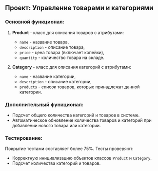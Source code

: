 ## Проект: Управление товарами и категориями

### Основной функционал:
1. **Product** - класс для описания товаров с атрибутами:
   - `name` - название товара,
   - `description` - описание товара,
   - `price` - цена товара (включает копейки),
   - `quantity` - количество товара на складе.
   
2. **Category** - класс для описания категорий с атрибутами:
   - `name` - название категории,
   - `description` - описание категории,
   - `products` - список товаров, которые принадлежат данной категории.
   
### Дополнительный функционал:
- Подсчет общего количества категорий и товаров в системе.
- Автоматическое обновление количества товаров и категорий при добавлении нового товара или категории.

### Тестирование:
Покрытие тестами составляет более 75%. Тесты проверяют:
- Корректную инициализацию объектов классов `Product` и `Category`.
- Подсчет количества категорий и товаров.
